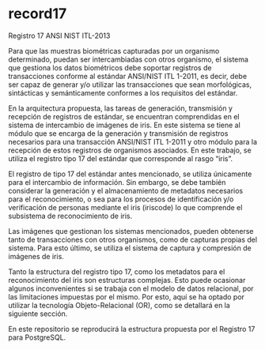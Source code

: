# record17
Registro 17 ANSI NIST ITL-2013 

Para que las muestras biométricas capturadas por un organismo determinado, puedan ser intercambiadas con otros organismo, el sistema que gestiona los datos biométricos debe soportar registros de transacciones conforme al estándar ANSI/NIST ITL 1-2011, es decir, debe ser capaz de generar y/o utilizar las transacciones que sean morfológicas, sintácticas y semánticamente conformes a los requisitos del estándar.

En la arquitectura propuesta, las tareas de generación, transmisión y recepción de registros de estándar, se encuentran comprendidas en el sistema de intercambio de imágenes de iris. En este sistema se tiene al módulo que se encarga de la generación y transmisión de registros necesarios para una transacción ANSI/NIST ITL 1-2011 y otro módulo para la recepción de estos registros de organismos asociados. En este trabajo, se utiliza el registro tipo 17 del estándar que corresponde al rasgo “iris”.

El registro de tipo 17 del estándar antes mencionado, se utiliza únicamente para el intercambio de información. Sin embargo, se debe también considerar la generación y el almacenamiento de metadatos necesarios para el reconocimiento, o sea para los procesos de identificación y/o verificación de personas mediante el iris (iriscode) lo que comprende el subsistema de reconocimiento de iris. 

Las imágenes que gestionan los sistemas mencionados, pueden obtenerse tanto de transacciones con otros organismos, como de capturas propias del sistema. Para esto último, se utiliza el sistema de captura y compresión de imágenes de iris. 

Tanto la estructura del registro tipo 17, como los metadatos para el reconocimiento del iris son estructuras complejas. Esto puede ocasionar algunos inconvenientes si se trabaja con el modelo de datos relacional, por las limitaciones impuestas por el mismo. Por esto, aquí se ha optado por utilizar la tecnología Objeto-Relacional (OR), como se detallará en la siguiente sección. 

En este repositorio se reproducirá la estructura propuesta por el Registro 17 para PostgreSQL.
